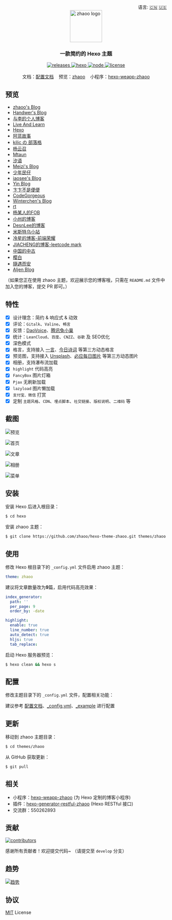 <div align="right">
  语言:
  <a title="简体中文" href="https://github.com/zhaoo/hexo-theme-zhaoo/blob/master/README.md">🇨🇳</a>
  <a title="English" href="https://github.com/zhaoo/hexo-theme-zhaoo/blob/master/README_EN.md">🇺🇸</a>
</div>

<div align="center">
  <a href="https://github.com/zhaoo/hexo-theme-zhaoo/" target="_blank" rel="noopener noreferrer">
    <img src="./source/images/icons/zhaoo-logo.png" alt="zhaoo logo" width="100">
  </a>
</div>

<h3 align="center">一款简约的 Hexo 主题</h3>  

<div align="center">
  <a href="https://github.com/zhaoo/hexo-theme-zhaoo/releases" target="_blank" rel="noopener noreferrer">
    <img alt="releases" src="https://img.shields.io/badge/releases-v2.0.0-blue.svg?style=flat-square&longCache=true">
  </a>
  <a href="https://hexo.io" target="_blank" rel="noopener noreferrer">
    <img alt="hexo" src="https://img.shields.io/badge/hexo-%3E=4.0.0-blue.svg?style=flat-square&logo=hexo&longCache=true">
  </a>
  <a href="https://nodejs.org" target="_blank" rel="noopener noreferrer">
    <img alt="node" src="https://img.shields.io/badge/node-%3E=10.9.0-green.svg?style=flat-square&logo=Node.js&longCache=true">
  </a>
  <a href="(https://github.com/zhaoo/hexo-theme-zhaoo/blob/master/LICENSE" target="_blank" rel="noopener noreferrer">
    <img alt="license" src="https://img.shields.io/badge/license-MIT-green.svg?style=flat-square&longCache=true">
  </a>
</div>

<br/>

<div align="center">
  文档：<a href="https://www.izhaoo.com/2020/05/05/hexo-theme-zhaoo-doc/" target="_blank" rel="noopener noreferrer">配置文档</a>&nbsp;&nbsp;&nbsp;&nbsp;预览：<a href="https://www.izhaoo.com/" target="_blank" rel="noopener noreferrer">zhaoo</a>&nbsp;&nbsp;&nbsp;&nbsp;小程序：<a href="https://github.com/zhaoo/hexo-weapp-zhaoo" target="_blank" rel="noopener noreferrer">hexo-weapp-zhaoo</a>
</div>

## 预览

- [zhaoo's Blog](https://www.izhaoo.com)
- [Handwer's Blog](https://blog.handwer-std.top/)
- [与李的个人博客](https://blog.javayuli.cn)
- [Live And Learn](https://kangshitao.github.io/)
- [Hexo](https://www.actor360.xyz/)
- [阿蓝故事](https://blog.zhangxiaocai.cn/)
- [kilic の 部落格](https://kilicmu.github.io/)
- [杨云召](https://flywith24.gitee.io/)
- [Mtaun](https://mtaun.top/)
- [汐语](https://xywangb.cn/)
- [Meizi's Blog](http://www.meizia.net/)
- [少年民仔](https://www.feminzai.com/)
- [iaosee's Blog](https://www.iaosee.com/)
- [Yin Blog](http://xuzhimo.top/)
- [卞卞不是便便](https://www.bianxr.com/)
- [CodeGorgeous](https://codegorgeous.github.io/)
- [Winterchen's Blog](https://blog.winterchen.com/)
- [rt](https://rt95.gitee.io)
- [杨某人的FOB](http://www.yzpdot.com/)
- [小州的博客](http://xiaozhoujun.gitee.io/)
- [DesnLee的博客](https://www.desnlee.com/)
- [米斯特乌小站](https://m.wuzhiping.top/)
- [冷星的博客-前端荣耀](https://lengxing.club)
- [JIACHENG的博客-leetcode mark](https://leetcode-mark.herokuapp.com/index.html)
- [中国的中古](https://medieval-china.club/)
- [樱白](https://cherry-white.github.io/)
- [隨遇而安](https://yuweikuo.github.io/)
- [Aljen Blog](https://jsregret.cn/)

（如果您正在使用 zhaoo 主题，欢迎展示您的博客哦，只需在 `README.md` 文件中加入您的博客，提交 PR 即可。）

## 特性

- [x] 设计理念：简约 & 响应式 & 动效
- [x] 评论：`Gitalk`、`Valine`、`畅言`
- [x] 反馈：[DaoVoice](http://www.daovoice.io/)、[腾讯兔小巢](https://txc.qq.com/)
- [x] 统计：`LeanCloud`、`百度`、`CNZZ`、`谷歌` 及 SEO优化
- [x] 深色模式
- [x] 格言，支持接入 [一言](https://hitokoto.cn/)、[今日诗词](https://www.jinrishici.com/) 等第三方动态格言
- [x] 预览图，支持接入 [Unsplash](https://unsplash.com/)、[必应每日图片](https://cn.bing.com/) 等第三方动态图片
- [x] 相册，支持瀑布流加载
- [x] `highlight` 代码高亮
- [x] `FancyBox` 图片灯箱
- [x] `Pjax` 无刷新加载
- [x] `lazyload` 图片懒加载
- [x] `支付宝、微信` 打赏
- [x] 定制 `主题风格`、`CDN`、`埋点脚本`、`社交链接`、`版权说明`、`二维码` 等

## 截图

![预览](./screenshots/preview.png)

![首页](./screenshots/index.png)

![文章](./screenshots/article.png)

![相册](./screenshots/galleries.png)

![菜单](./screenshots/menu.png)

## 安装

安装 Hexo 后进入根目录：

```bash
$ cd hexo
```

安装 zhaoo 主题：

```bash
$ git clone https://github.com/zhaoo/hexo-theme-zhaoo.git themes/zhaoo
```

## 使用

修改 Hexo 根目录下的 `_config.yml` 文件启用 zhaoo 主题：

```yml
theme: zhaoo
```

建议将文章数量改为**9**篇，启用代码高亮效果：

```yml
index_generator:
  path: ''
  per_page: 9
  order_by: -date

highlight:
  enable: true
  line_number: true
  auto_detect: true
  hljs: true
  tab_replace:
```

启动 Hexo 服务器预览：

```bash
$ hexo clean && hexo s
```

## 配置

修改主题目录下的 `_config.yml` 文件，配置相关功能：

建议参考 [配置文档](https://www.izhaoo.com/2020/05/05/hexo-theme-zhaoo-doc/)、[_config.yml](https://github.com/zhaoo/hexo-theme-zhaoo/blob/master/_config.yml)、[_example](https://github.com/zhaoo/hexo-theme-zhaoo/tree/master/_example) 进行配置

## 更新

移动到 zhaoo 主题目录：

```bash
$ cd themes/zhaoo
```

从 GitHub 获取更新：

```bash
$ git pull
```

## 相关

* 小程序：[hexo-weapp-zhaoo](https://github.com/zhaoo/hexo-weapp-zhaoo) (为 Hexo 定制的博客小程序)
* 插件：[hexo-generator-restful-zhaoo](https://github.com/zhaoo/hexo-generator-restful-zhaoo) (Hexo RESTful 接口)
* 交流群：550262893

## 贡献

[![contributors](https://opencollective.com/hexo-theme-zhaoo/contributors.svg?button=false)](https://github.com/zhaoo/hexo-theme-zhaoo/graphs/contributors)

感谢所有贡献者！欢迎提交代码~ （请提交至 `develop` 分支）

## 趋势

[![趋势](https://starchart.cc/zhaoo/hexo-theme-zhaoo.svg)](https://starchart.cc/zhaoo/hexo-theme-zhaoo)

## 协议

[MIT](https://github.com/zhaoo/hexo-theme-zhaoo/blob/master/LICENSE) License
